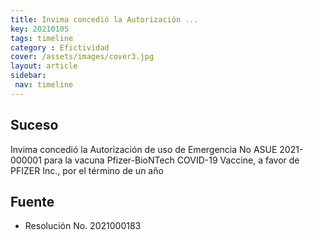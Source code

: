 ```yaml
---
title: Invima concedió la Autorización ...
key: 20210105
tags: timeline
category : Efictividad
cover: /assets/images/cover3.jpg
layout: article
sidebar:
 nav: timeline
---
```


## Suceso

Invima concedió la Autorización de uso de Emergencia No ASUE 2021-000001 para la vacuna Pfizer-BioNTech COVID-19 Vaccine, a favor de PFIZER Inc., por el término de un año

## Fuente
- Resolución No. 2021000183